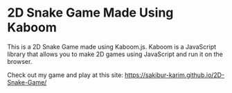 # 2D Snake Game Made Using Kaboom

This is a 2D Snake Game made using Kaboom.js. Kaboom is a JavaScript library that allows you to make 2D games using JavaScript and run it on the browser.

Check out my game and play at this site: https://sakibur-karim.github.io/2D-Snake-Game/
